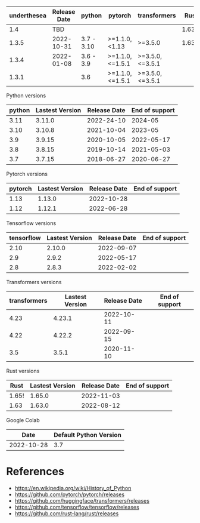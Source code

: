 | underthesea | Release Date | python     | pytorch         | transformers    | Rust      |
|-------------|--------------|------------|-----------------|-----------------|-----------|
| 1.4         | TBD          |            |                 |                 | 1.63.0    |
| 1.3.5       | 2022-10-31   | 3.7 - 3.10 | >=1.1.0,<1.13   | >=3.5.0         | 1.63.0    |
| 1.3.4       | 2022-01-08   | 3.6 - 3.9  | >=1.1.0,<=1.5.1 | >=3.5.0,<=3.5.1 |           |
| 1.3.1       |              | 3.6        | >=1.1.0,<=1.5.1 | >=3.5.0,<=3.5.1 |           |

Python versions

| python    | Lastest Version | Release Date | End of support    |
|-----------|-----------------|--------------|-------------------|
| 3.11      | 3.11.0          | 2022-24-10   | 2024-05           |
| 3.10      | 3.10.8          | 2021-10-04   | 2023-05           |
| 3.9       | 3.9.15          | 2020-10-05   | 2022-05-17        |
| 3.8       | 3.8.15          | 2019-10-14   | 2021-05-03        |
| 3.7       | 3.7.15          | 2018-06-27   | 2020-06-27        |



Pytorch versions

| pytorch   | Lastest Version | Release Date | End of support    |
|-----------|-----------------|--------------|-------------------|
| 1.13      | 1.13.0          | 2022-10-28   |                   |
| 1.12      | 1.12.1          | 2022-06-28   |                   |


Tensorflow versions

| tensorflow   | Lastest Version | Release Date | End of support    |
|--------------|-----------------|--------------|-------------------|
| 2.10         | 2.10.0          | 2022-09-07   |                   |
| 2.9          | 2.9.2           | 2022-05-17   |                   |
| 2.8          | 2.8.3           | 2022-02-02   |                   |


Transformers versions

| transformers | Lastest Version | Release Date | End of support    |
|--------------|-----------------|--------------|-------------------|
| 4.23         | 4.23.1          | 2022-10-11   |                   |
| 4.22         | 4.22.2          | 2022-09-15   |                   |
| 3.5          | 3.5.1           | 2020-11-10   |                   |


Rust versions

| Rust    | Lastest Version | Release Date | End of support    |
|---------|-----------------|--------------|-------------------|
| 1.65!   | 1.65.0          | 2022-11-03   |                   |
| 1.63    | 1.63.0          | 2022-08-12   |                   |


Google Colab

| Date           | Default Python Version   |
|----------------|--------------------------|
| 2022-10-28     | 3.7                      |


# References

* https://en.wikipedia.org/wiki/History_of_Python
* https://github.com/pytorch/pytorch/releases
* https://github.com/huggingface/transformers/releases
* https://github.com/tensorflow/tensorflow/releases
* https://github.com/rust-lang/rust/releases
